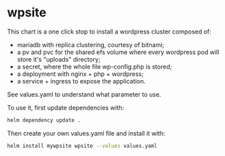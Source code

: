 # wpsite

This chart is a one click stop to install a wordpress cluster composed of:
* mariadb with replica clustering, courtesy of bitnami;
* a pv and pvc for the shared efs volume where every wordpress pod will store it's "uploads" directory;
* a secret, where the whole file wp-config.php is stored;
* a deployment with nginx + php + wordpress;
* a service + ingress to expose the application.

See values.yaml to understand what parameter to use.

To use it, first update dependencies with:
```bash
helm dependency update .
```

Then create your own values.yaml file and install it with:
```bash
helm install mywpsite wpsite --values values.yaml
```